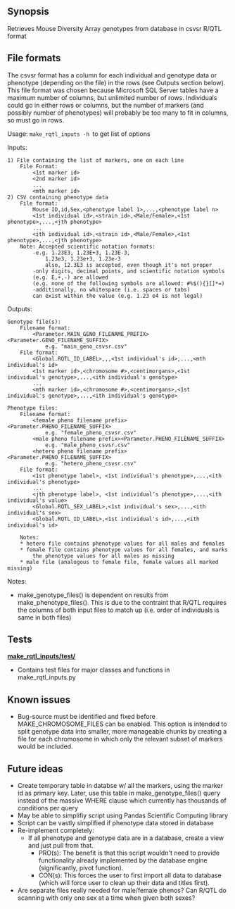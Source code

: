 ## Synopsis
Retrieves Mouse Diversity Array genotypes from database in csvsr R/QTL format

## File formats
The csvsr format has a column for each individual and genotype data or phenotype
(depending on the file) in the rows (see Outputs section below). This file format
was chosen because Microsoft SQL Server tables have a maximum number of columns,
but unlimited number of rows. Individuals could go in either rows or columns,
but the number of markers (and possibly number of phenotypes) will probably be
too many to fit in columns, so must go in rows.

Usage: ```make_rqtl_inputs -h ```to get list of options

Inputs:

	1) File containing the list of markers, one on each line
		File Format:
			<1st marker id>
			<2nd marker id>
			...
			<mth marker id>
	2) CSV containing phenotype data
		File format:
			Mouse ID,id,Sex,<phenotype label 1>,...,<phenotype label n>
			<1st individual id>,<strain id>,<Male/Female>,<1st phenotype>,...,<jth phenotype>
			...
			<ith individual id>,<strain id>,<Male/Female>,<1st phenotype>,...,<jth phenotype>
		Note: Accepted scientific notation formats:
			-e.g. 1.23E3, 1.23E+3, 1.23E-3,
				1.23e3, 1.23e+3, 1.23e-3
				also, 12.3E3 is accepted, even though it's not proper
			-only digits, decimal points, and scientific notation symbols
			(e.g. E,+,-) are allowed
			(e.g. none of the following symbols are allowed: #%$(){}[]*=)
			-additionally, no whitespace (i.e. spaces or tabs)
			can exist within the value (e.g. 1.23 e4 is not legal)
Outputs:

	Genotype file(s):
		Filename format:
			<Parameter.MAIN_GENO_FILENAME_PREFIX><Parameter.GENO_FILENAME_SUFFIX>
				e.g. "main_geno_csvsr.csv"
		File format:
			<Global.RQTL_ID_LABEL>,,,<1st individual's id>,...,<mth individual's id>
			<1st marker id>,<chromosome #>,<centimorgans>,<1st individual's genotype>,...,<ith individual's genotype>
			...
			<mth marker id>,<chromosome #>,<centimorgans>,<1st individual's genotype>,...,<ith individual's genotype>

	Phenotype files:
		Filename format:
			<female pheno filename prefix><Parameter.PHENO_FILENAME_SUFFIX>
				e.g. "female_pheno_csvsr.csv"
			<male pheno filename prefix><Parameter.PHENO_FILENAME_SUFFIX>
				e.g. "male_pheno_csvsr.csv"
			<hetero pheno filename prefix><Parameter.PHENO_FILENAME_SUFFIX>
				e.g. "hetero_pheno_csvsr.csv"
		File format:
			<1st phenotype label>, <1st individual's phenotype>,...,<ith individual's phenotype>
			...
			<jth phenotype label>, <1st individual's phenotype>,...,<ith individual's value>
			<Global.RQTL_SEX_LABEL>,<1st individual's sex>,...,<ith individual's sex>
			<Global.RQTL_ID_LABEL>,<1st individual's id>,...,<ith individual's id>

		Notes:
		* hetero file contains phenotype values for all males and females
		* female file contains phenotype values for all females, and marks
			the phenotype values for all males as missing
		* male file (analogous to female file, female values all marked missing)




Notes:
* make_genotype_files() is dependent on results from make_phenotype_files().
	This is due to the contraint that R/QTL requires the columns of both
	input files to match up (i.e. order of individuals is same in both files)
	
## Tests
[**make_rqtl_inputs/test/**](test/README.md)
* Contains test files for major classes and functions in make_rqtl_inputs.py


## Known issues
* Bug-source must be identified and fixed before MAKE_CHROMOSOME_FILES can
	be enabled. This option is intended to split genotype data into smaller, more
	manageable chunks by creating a file for each chromosome in which only the
	relevant subset of markers would be included.

## Future ideas
* Create temporary table in databse w/ all the markers, using the marker id
	as primary key. Later, use this table in make_genotype_files() query instead of
	the massive WHERE clause which currently has thousands of conditions per query
* May be able to simplifiy script using Pandas Scientific Computing library
* Script can be vastly simplified if phenotype data stored in database
* Re-implement completely:
	* If all phenotype and genotype data are in a database, create a view
		and just pull from that.
		* PRO(s): The benefit is that this script wouldn't need to provide functionality
		already implemented by the database engine (significantly, pivot function).
		* CON(s): This forces the user to first import all data to database
		(which will force user to clean up their data and titles first).
* Are separate files really needed for male/female phenos? Can R/QTL do scanning
	with only one sex at a time when given both sexes?
